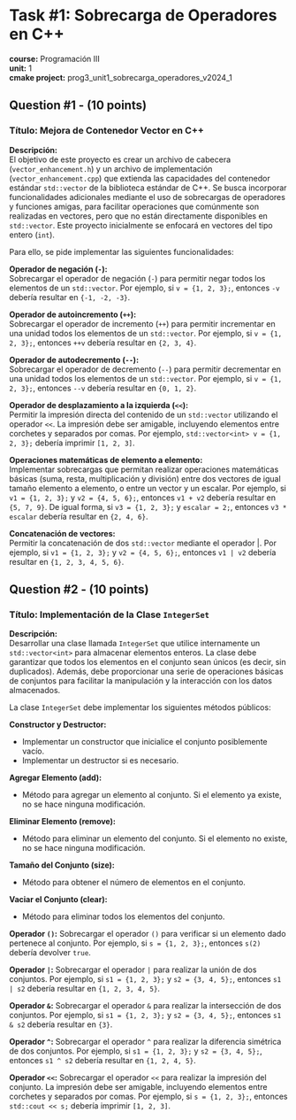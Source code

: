 # Task #1: Sobrecarga de Operadores en C++
**course:** Programación III  
**unit:** 1  
**cmake project:** prog3_unit1_sobrecarga_operadores_v2024_1

## Question #1 - (10 points)
### **Título**: Mejora de Contenedor Vector en C++
**Descripción:**  
El objetivo de este proyecto es crear un archivo de cabecera (`vector_enhancement.h`) y un archivo de implementación (`vector_enhancement.cpp`) que extienda las capacidades del contenedor estándar `std::vector` de la biblioteca estándar de C++. Se busca incorporar funcionalidades adicionales mediante el uso de sobrecargas de operadores y funciones amigas, para facilitar operaciones que comúnmente son realizadas en vectores, pero que no están directamente disponibles en `std::vector`. Este proyecto inicialmente se enfocará en vectores del tipo entero (`int`).

Para ello, se pide implementar las siguientes funcionalidades:

**Operador de negación (`-`):**  
Sobrecargar el operador de negación (`-`) para permitir negar todos los elementos de un `std::vector`. Por ejemplo, si `v = {1, 2, 3};`, entonces `-v` debería resultar en `{-1, -2, -3}`.

**Operador de autoincremento (`++`):**  
Sobrecargar el operador de incremento (`++`) para permitir incrementar en una unidad todos los elementos de un `std::vector`. Por ejemplo, si `v = {1, 2, 3};`, entonces `++v` debería resultar en `{2, 3, 4}`.

**Operador de autodecremento (`--`):**  
Sobrecargar el operador de decremento (`--`) para permitir decrementar en una unidad todos los elementos de un `std::vector`. Por ejemplo, si `v = {1, 2, 3};`, entonces `--v` debería resultar en `{0, 1, 2}`.

**Operador de desplazamiento a la izquierda (`<<`):**  
Permitir la impresión directa del contenido de un `std::vector` utilizando el operador `<<`. La impresión debe ser amigable, incluyendo elementos entre corchetes y separados por comas. Por ejemplo, `std::vector<int> v = {1, 2, 3};` debería imprimir `[1, 2, 3]`.

**Operaciones matemáticas de elemento a elemento:**  
Implementar sobrecargas que permitan realizar operaciones matemáticas básicas (suma, resta, multiplicación y división) entre dos vectores de igual tamaño elemento a elemento, o entre un vector y un escalar. Por ejemplo, si `v1 = {1, 2, 3};` y `v2 = {4, 5, 6};`, entonces `v1 + v2` debería resultar en `{5, 7, 9}`. De igual forma, si `v3 = {1, 2, 3};` y `escalar = 2;`, entonces `v3 * escalar` debería resultar en `{2, 4, 6}`.

**Concatenación de vectores:**  
Permitir la concatenación de dos `std::vector` mediante el operador |. Por ejemplo, si `v1 = {1, 2, 3};` y `v2 = {4, 5, 6};`, entonces `v1 | v2` debería resultar en `{1, 2, 3, 4, 5, 6}`.


## Question #2 - (10 points)
### **Título**: Implementación de la Clase `IntegerSet`
**Descripción:**  
Desarrollar una clase llamada `IntegerSet` que utilice internamente un `std::vector<int>` para almacenar elementos enteros. La clase debe garantizar que todos los elementos en el conjunto sean únicos (es decir, sin duplicados). Además, debe proporcionar una serie de operaciones básicas de conjuntos para facilitar la manipulación y la interacción con los datos almacenados.

La clase `IntegerSet` debe implementar los siguientes métodos públicos:

**Constructor y Destructor:**
- Implementar un constructor que inicialice el conjunto posiblemente vacío.
- Implementar un destructor si es necesario.

**Agregar Elemento (add):**
- Método para agregar un elemento al conjunto. Si el elemento ya existe, no se hace ninguna modificación.

**Eliminar Elemento (remove):**
- Método para eliminar un elemento del conjunto. Si el elemento no existe, no se hace ninguna modificación.

**Tamaño del Conjunto (size):**
- Método para obtener el número de elementos en el conjunto.

**Vaciar el Conjunto (clear):**
- Método para eliminar todos los elementos del conjunto.

**Operador `()`:**
Sobrecargar el operador `()` para verificar si un elemento dado pertenece al conjunto. Por ejemplo, si `s = {1, 2, 3};`, entonces `s(2)` debería devolver `true`.

**Operador `|`:**
Sobrecargar el operador `|` para realizar la unión de dos conjuntos. Por ejemplo, si `s1 = {1, 2, 3};` y `s2 = {3, 4, 5};`, entonces `s1 | s2` debería resultar en `{1, 2, 3, 4, 5}`.

**Operador `&`:**
Sobrecargar el operador `&` para realizar la intersección de dos conjuntos. Por ejemplo, si `s1 = {1, 2, 3};` y `s2 = {3, 4, 5};`, entonces `s1 & s2` debería resultar en `{3}`.

**Operador `^`:**
Sobrecargar el operador `^` para realizar la diferencia simétrica de dos conjuntos. Por ejemplo, si `s1 = {1, 2, 3};` y `s2 = {3, 4, 5};`, entonces `s1 ^ s2` debería resultar en `{1, 2, 4, 5}`.

**Operador `<<`:**
Sobrecargar el operador `<<` para realizar la impresión del conjunto. La impresión debe ser amigable, incluyendo elementos entre corchetes y separados por comas. Por ejemplo, si `s = {1, 2, 3};`, entonces `std::cout << s;` debería imprimir `[1, 2, 3]`.

